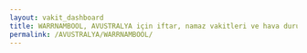 ```yaml
---
layout: vakit_dashboard
title: WARRNAMBOOL, AVUSTRALYA için iftar, namaz vakitleri ve hava durumu - ilçe/eyalet seç
permalink: /AVUSTRALYA/WARRNAMBOOL/
---
```


<script type="text/javascript">
  var GLOBAL_COUNTRY = 'AVUSTRALYA';
  var GLOBAL_CITY = 'WARRNAMBOOL';
  var GLOBAL_STATE = '';
  var lat = 72;
  var lon = 21;
</script>

